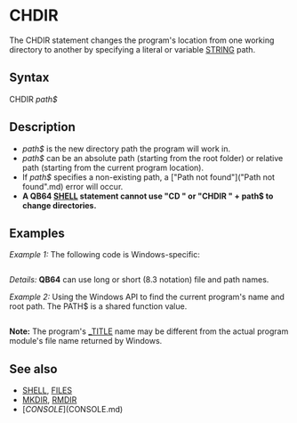 # CHDIR

The CHDIR statement changes the program's location from one working directory to another by specifying a literal or variable [STRING](STRING.md) path.

  

## Syntax

CHDIR *path$*
  

## Description

* *path$* is the new directory path the program will work in.
* *path$* can be an absolute path (starting from the root folder) or relative path (starting from the current program location).
* If *path$* specifies a non-existing path, a ["Path not found"]("Path not found".md) error will occur.
* **A QB64 [SHELL](SHELL.md) statement cannot use "CD " or "CHDIR " + path$ to change directories.**

  

## Examples

*Example 1:* The following code is Windows-specific:

``` CHDIR "C:\"      'change to the root drive C (absolute path) CHDIR "DOCUME~1" 'change to "C:\Documents and Settings" from root drive (relative path) CHDIR "..\"      'change back to previous folder one up  
```

*Details:* **QB64** can use long or short (8.3 notation) file and path names.
  

*Example 2:* Using the Windows API to find the current program's name and root path. The PATH$ is a shared function value.

``` [_TITLE](_TITLE.md) "My program" [PRINT](PRINT.md) TITLE$ [PRINT](PRINT.md) PATH$  [FUNCTION](FUNCTION.md) TITLE$ *=== SHOW CURRENT PROGRAM* [SHARED](SHARED.md) PATH$           'optional path information shared with main module only [DECLARE LIBRARY](DECLARE LIBRARY.md)        'Directory Information using KERNEL32 provided by Dav   [FUNCTION](FUNCTION.md) GetModuleFileNameA ([BYVAL](BYVAL.md) Module [AS](AS.md) [LONG](LONG.md), FileName [AS](AS.md) [STRING](STRING.md), [BYVAL](BYVAL.md) nSize [AS](AS.md) [LONG](LONG.md)) [END DECLARE](END DECLARE.md)  FileName$ = [SPACE$](SPACE$.md)(256) Result = GetModuleFileNameA(0, FileName$, [LEN](LEN.md)(FileName$))  '0 designates the current program [IF](IF.md) Result [THEN](THEN.md)             'Result returns the length or bytes of the string information   PATH$ = [LEFT$](LEFT$.md)(FileName$, Result)   start = 1   DO     posit = [INSTR](INSTR.md)(start, PATH$, "\")     [IF](IF.md) posit [THEN](THEN.md) last = posit     start = posit + 1   [LOOP](LOOP.md) [UNTIL](UNTIL.md) posit = 0   TITLE$ = [MID$](MID$.md) "MID$ (function)")(PATH$, last + 1)   PATH$ = [LEFT$](LEFT$.md)(PATH$, last) [ELSE](ELSE.md) TITLE$ = "": PATH$ = "" [END IF](END IF.md) [END FUNCTION](END FUNCTION.md)  
```

**Note:** The program's [_TITLE](_TITLE.md) name may be different from the actual program module's file name returned by Windows.
  

## See also

* [SHELL](SHELL.md), [FILES](FILES.md)
* [MKDIR](MKDIR.md), [RMDIR](RMDIR.md)
* [$CONSOLE]($CONSOLE.md)

  

